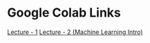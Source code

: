 # Google Colab Links

[Lecture - 1](https://colab.research.google.com/drive/1OJ5G5FjfGB7MOQ9PRnHh25AVtWYeFwQA#scrollTo=a4392a67)
[Lecture - 2 (Machine Learning Intro)](https://colab.research.google.com/drive/1TZGu7AAjqAoSnHITCJWOPq1t69IN4yus#scrollTo=dBlwn-grlSwb)
